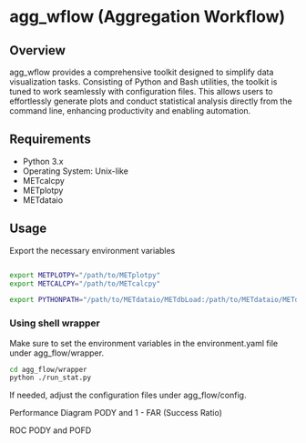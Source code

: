 # agg_wflow (Aggregation Workflow)

## Overview
agg_wflow provides a comprehensive toolkit designed to simplify data visualization tasks. Consisting of Python and Bash utilities, the toolkit is tuned to work seamlessly with configuration files. This allows users to effortlessly generate plots and conduct statistical analysis directly from the command line, enhancing productivity and enabling automation.

## Requirements
- Python 3.x
- Operating System: Unix-like
- METcalcpy
- METplotpy
- METdataio

## Usage
Export the necessary environment variables
```bash

export METPLOTPY="/path/to/METplotpy"
export METCALCPY="/path/to/METcalcpy"

export PYTHONPATH="/path/to/METdataio/METdbLoad:/path/to/METdataio/METdbLoad/ush:${PTYHONPATH}"

```

### Using shell wrapper
Make sure to set the environment variables in the environment.yaml file under agg_flow/wrapper.
```bash
cd agg_flow/wrapper
python ./run_stat.py
```

If needed, adjust the configuration files under agg_flow/config.



Performance Diagram
PODY and 1 - FAR (Success Ratio)

ROC
PODY and POFD
